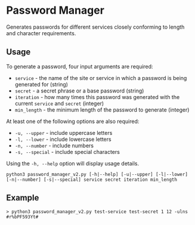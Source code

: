 # Password Manager

Generates passwords for different services closely conforming to length and character requirements.

## Usage

To generate a password, four input arguments are required:
- `service` - the name of the site or service in which a password is being generated for (string)
- `secret` - a secret phrase or a base password (string)
- `iteration` - how many times this password was generated with the current `service` and `secret` (integer)
- `min_length` - the minimum length of the password to generate (integer)

At least one of the following options are also required:
- `-u, --upper` - include uppercase letters
- `-l, --lower` - include lowercase letters
- `-n, --number` - include numbers
- `-s, --special` - include special characters

Using the `-h, --help` option will display usage details.

`python3 password_manager_v2.py [-h|--help] [-u|--upper] [-l|--lower] [-n|--number] [-s|--special] service secret iteration min_length`

## Example

```
> python3 password_manager_v2.py test-service test-secret 1 12 -ulns
#r%bPF593Yt#
```